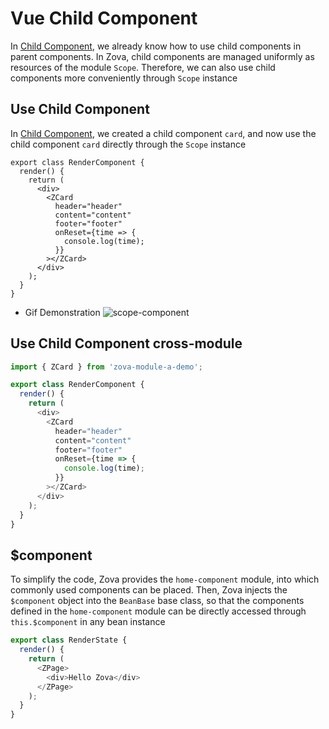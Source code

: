 # Vue Child Component

In [Child Component](../component/child.md), we already know how to use child components in parent components. In Zova, child components are managed uniformly as resources of the module `Scope`. Therefore, we can also use child components more conveniently through `Scope` instance

## Use Child Component

In [Child Component](../component/child.md), we created a child component `card`, and now use the child component `card` directly through the `Scope` instance

```typescript{5-12}
export class RenderComponent {
  render() {
    return (
      <div>
        <ZCard
          header="header"
          content="content"
          footer="footer"
          onReset={time => {
            console.log(time);
          }}
        ></ZCard>
      </div>
    );
  }
}
```

- Gif Demonstration
  ![scope-component](https://cabloy-1258265067.cos.ap-shanghai.myqcloud.com/image/scope-component.gif)

## Use Child Component cross-module

```typescript
import { ZCard } from 'zova-module-a-demo';

export class RenderComponent {
  render() {
    return (
      <div>
        <ZCard
          header="header"
          content="content"
          footer="footer"
          onReset={time => {
            console.log(time);
          }}
        ></ZCard>
      </div>
    );
  }
}
```

## $component

To simplify the code, Zova provides the `home-component` module, into which commonly used components can be placed. Then, Zova injects the `$component` object into the `BeanBase` base class, so that the components defined in the `home-component` module can be directly accessed through `this.$component` in any bean instance

```typescript
export class RenderState {
  render() {
    return (
      <ZPage>
        <div>Hello Zova</div>
      </ZPage>
    );
  }
}
```

